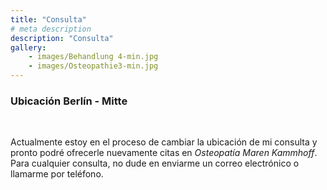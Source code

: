 ```yaml
---
title: "Consulta"
# meta description
description: "Consulta"
gallery: 
    - images/Behandlung 4-min.jpg
    - images/Osteopathie3-min.jpg
---
```


### Ubicación Berlín - Mitte
<br>

Actualmente estoy en el proceso de cambiar la ubicación de mi consulta y pronto podré ofrecerle nuevamente citas en *Osteopatía Maren Kammhoff*. Para cualquier consulta, no dude en enviarme un correo electrónico o llamarme por teléfono.